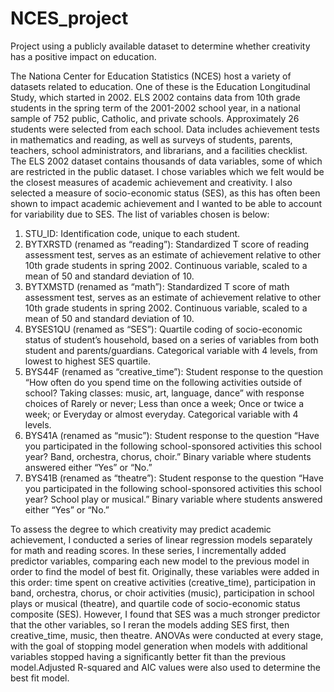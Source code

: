 # NCES_project
Project using a publicly available dataset to determine whether creativity has a positive impact on education.

The Nationa Center for Education Statistics (NCES) host a variety of datasets related to education. One of these is the Education Longitudinal Study, which started in 2002. ELS 2002 contains data from 10th grade students in the spring term of the 2001-2002 school year, in a national sample of 752 public, Catholic, and private schools. Approximately 26 students were selected from each school. Data includes achievement tests in mathematics and reading, as well as surveys of students, parents, teachers, school administrators, and librarians, and a facilities checklist. The ELS 2002 dataset contains thousands of data variables, some of which are restricted in the public dataset. I chose variables which we felt would be the closest measures of academic achievement and creativity. I also selected a measure of socio-economic status (SES), as this has often been shown to impact academic achievement and I wanted to be able to account for variability due to SES. The list of variables chosen is below:

1)	STU_ID: Identification code, unique to each student.
2)	BYTXRSTD (renamed as “reading”): Standardized T score of reading assessment test, serves as an estimate of achievement relative to other 10th grade students in spring 2002. Continuous variable, scaled to a mean of 50 and standard deviation of 10. 
3)	BYTXMSTD (renamed as “math”): Standardized T score of math assessment test, serves as an estimate of achievement relative to other 10th grade students in spring 2002. Continuous variable, scaled to a mean of 50 and standard deviation of 10. 
4)	BYSES1QU (renamed as “SES”): Quartile coding of socio-economic status of student’s household, based on a series of variables from both student and parents/guardians. Categorical variable with 4 levels, from lowest to highest SES quartile. 
5)	BYS44F (renamed as “creative_time”): Student response to the question “How often do you spend time on the following activities outside of school? Taking classes: music, art, language, dance” with response choices of Rarely or never; Less than once a week; Once or twice a week; or Everyday or almost everyday. Categorical variable with 4 levels.
6)	BYS41A (renamed as “music”): Student response to the question “Have you participated in the following school-sponsored activities this school year? Band, orchestra, chorus, choir.” Binary variable where students answered either “Yes” or “No.”
7)	BYS41B (renamed as “theatre”): Student response to the question “Have you participated in the following school-sponsored activities this school year? School play or musical.” Binary variable where students answered either “Yes” or “No.”


To assess the degree to which creativity may predict academic achievement, I conducted a series of linear regression models separately for math and reading scores. In these series, I incrementally added predictor variables, comparing each new model to the previous model in order to find the model of best fit. Originally, these variables were added in this order: time spent on creative activities (creative_time), participation in band, orchestra, chorus, or choir activities (music), participation in school plays or musical (theatre), and quartile code of socio-economic status composite (SES). However, I found that SES was a much stronger predictor that the other variables, so I reran the models adding SES first, then creative_time, music, then theatre. ANOVAs were conducted at every stage, with the goal of stopping model generation when models with additional variables stopped having a significantly better fit than the previous model.Adjusted R-squared and AIC values were also used to determine the best fit model.


